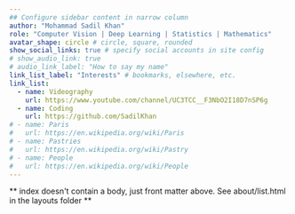 ```yaml
---
## Configure sidebar content in narrow column
author: "Mohammad Sadil Khan"
role: "Computer Vision | Deep Learning | Statistics | Mathematics"
avatar_shape: circle # circle, square, rounded
show_social_links: true # specify social accounts in site config
# show_audio_link: true
# audio_link_label: "How to say my name"
link_list_label: "Interests" # bookmarks, elsewhere, etc.
link_list:
  - name: Videography
    url: https://www.youtube.com/channel/UC3TCC__F3NbO2I18D7nSP6g
  - name: Coding
    url: https://github.com/SadilKhan
# - name: Paris
#   url: https://en.wikipedia.org/wiki/Paris
# - name: Pastries
#   url: https://en.wikipedia.org/wiki/Pastry
# - name: People
#   url: https://en.wikipedia.org/wiki/People
---
```


** index doesn't contain a body, just front matter above.
See about/list.html in the layouts folder **
